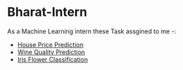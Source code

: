 # Bharat-Intern

As a Machine Learning intern these Task assgined to me -:

* [House Price Prediction](https://github.com/piyush033/Bharat-Intern/blob/main/House_Price_Prediction.ipynb)
* [Wine Quality Prediction](https://github.com/piyush033/Bharat-Intern/blob/main/Wine_Quality_Prediction.ipynb)
* [Iris Flower Classification](https://github.com/piyush033/Bharat-Intern/blob/main/Iris_Flowers_Classification_ML_Project.ipynb)


